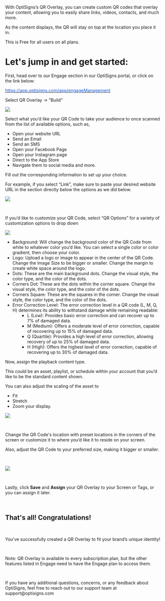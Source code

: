 <p>With OptiSigns’s QR Overlay, you can create custom QR codes that overlay your content, allowing you to easily share links, videos, contacts, and much more.</p>
<p>As the content displays, the QR will stay on top at the location you place it in.</p>
<p>This is Free for all users on all plans.</p>
<h1 id="h_01HTQZAQPMYSVFMQS5RYCPKN8V"><strong>Let's jump in and get started:</strong></h1>
<p>First, head over to our Engage section in our OptiSigns portal, or click on the link below:</p>
<p><a href="https://app.optisigns.com/app/engageManagement"><span class="wysiwyg-underline" style="color: #1155cc;">https://app.optisigns.com/app/engageManagement</span></a></p>
<p>Select QR Overlay → “Build” </p>
<p><img src="https://support.optisigns.com/hc/article_attachments/28149616742291"></p>
<p>Select what you’d like your QR Code to take your audience to once scanned from the list of available options, such as,</p>
<ul>
<li>Open your website URL</li>
<li>Send an Email</li>
<li>Send an SMS</li>
<li>Open your Facebook Page</li>
<li>Open your Instagram page</li>
<li>Direct to the App Store</li>
<li>Navigate them to social media and more. </li>
</ul>
<p>Fill out the corresponding information to set up your choice.</p>
<p>For example, if you select “Link”, make sure to paste your desired website URL in the section directly below the options as we did below.</p>
<p><img src="https://support.optisigns.com/hc/article_attachments/28149616764307"></p>
<p> </p>
<p>If you’d like to customize your QR Code, select “QR Options” for a variety of customization options to drop down</p>
<p><img src="https://support.optisigns.com/hc/article_attachments/28150914403219"></p>
<ul>
<li>
<span class="wysiwyg-underline">Background:</span> Will change the background color of the QR Code from white to whatever color you’d like. You can select a single color or color gradient, then choose your color.</li>
<li>
<span class="wysiwyg-underline">Logo: </span>Upload a logo or image to appear in the center of the QR Code. Change the Image Size to be bigger or smaller. Change the margin to create white space around the logo.</li>
<li>
<span class="wysiwyg-underline">Dots: </span>These are the main background dots. Change the visual style, the color type, and the color of the dots.</li>
<li>
<span class="wysiwyg-underline">Corners Dot: </span>These are the dots within the corner square. Change the visual style, the color type, and the color of the dots.</li>
<li>
<span class="wysiwyg-underline">Corners Square:</span> These are the squares in the corner. Change the visual style, the color type, and the color of the dots.</li>
<li>
<span class="wysiwyg-underline">Error Correction Level: </span>The error correction level in a QR code (L, M, Q, H) determines its ability to withstand damage while remaining readable:
<ul>
<li style="list-style-type: none;">
<ul>
<li>L (Low): Provides basic error correction and can recover up to 7% of damaged data.</li>
<li>M (Medium): Offers a moderate level of error correction, capable of recovering up to 15% of damaged data.</li>
<li>Q (Quartile): Provides a high level of error correction, allowing recovery of up to 25% of damaged data.</li>
<li>H (High): Offers the highest level of error correction, capable of recovering up to 30% of damaged data.</li>
</ul>
</li>
</ul>
</li>
</ul>
<p>Now, assign the playback content type.</p>
<p>This could be an asset, playlist, or schedule within your account that you’d like to be the standard content shown.</p>
<p>You can also adjust the scaling of the asset to</p>
<ul>
<li>Fit</li>
<li>Stretch</li>
<li>Zoom your display.</li>
</ul>
<p><img src="https://support.optisigns.com/hc/article_attachments/28149616806931"></p>
<p> </p>
<p>Change the QR Code's location with preset locations in the corners of the screen or customize it to where you’d like it to reside on your screen. </p>
<p>Also, adjust the QR Code to your preferred size, making it bigger or smaller.</p>
<p> </p>
<p><img src="https://support.optisigns.com/hc/article_attachments/28149646868883"></p>
<p> </p>
<p>Lastly, click <strong>Save</strong> and <strong>Assign</strong> your QR Overlay to your Screen or Tags, or you can assign it later. </p>
<p> </p>
<h2 id="h_01HTQZNZ28WWV4YHPN2MKDCS1G"><strong>That's all! Congratulations!</strong></h2>
<p> </p>
<p>You’ve successfully created a QR Overlay to fit your brand’s unique identity!</p>
<p> </p>
<p>Note: QR Overlay is available to every subscription plan, but the other features listed in Engage need to have the Engage plan to access them.</p>
<p> </p>
<p>If you have any additional questions, concerns, or any feedback about OptiSigns, feel free to reach out to our support team at support@optisigns.com</p>
<p> </p>
<p><br><br></p>